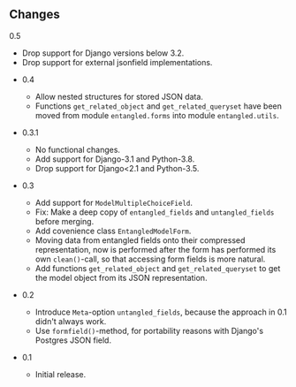 ## Changes

0.5
  * Drop support for Django versions below 3.2.
  * Drop support for external jsonfield implementations.

- 0.4
  * Allow nested structures for stored JSON data.
  * Functions `get_related_object` and `get_related_queryset` have been moved from module
    `entangled.forms` into module `entangled.utils`.

- 0.3.1
  * No functional changes.
  * Add support for Django-3.1 and Python-3.8.
  * Drop support for Django<2.1 and Python-3.5.

- 0.3
  * Add support for `ModelMultipleChoiceField`.
  * Fix: Make a deep copy of `entangled_fields` and `untangled_fields` before merging.
  * Add covenience class `EntangledModelForm`.
  * Moving data from entangled fields onto their compressed representation, now is performed after
    the form has performed its own `clean()`-call, so that accessing form fields is more natural.
  * Add functions `get_related_object` and `get_related_queryset` to get the model object from its
    JSON representation.

- 0.2
  * Introduce `Meta`-option `untangled_fields`, because the approach in 0.1 didn't always work.
  * Use `formfield()`-method, for portability reasons with Django's Postgres JSON field.

- 0.1
  * Initial release.
